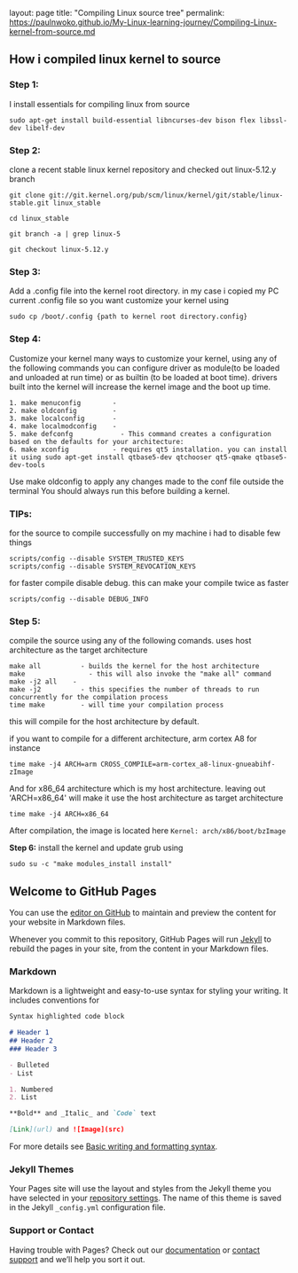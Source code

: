 layout: page
title: "Compiling Linux source tree"
permalink: https://paulnwoko.github.io/My-Linux-learning-journey/Compiling-Linux-kernel-from-source.md


## How i compiled linux kernel to source

### Step 1:
I install essentials for compiling linux from source

```
sudo apt-get install build-essential libncurses-dev bison flex libssl-dev libelf-dev
```

### Step 2:
clone a recent stable linux kernel repository and checked out linux-5.12.y branch

```
git clone git://git.kernel.org/pub/scm/linux/kernel/git/stable/linux-stable.git linux_stable
```
```
cd linux_stable

git branch -a | grep linux-5

git checkout linux-5.12.y
```

### Step 3:
Add a .config file into the kernel root directory. in my case i copied my PC current .config file
so you want customize your kernel using

```sudo cp /boot/.config {path to kernel root directory.config} ```


### Step 4:
Customize your kernel
many ways to customize your kernel, using any of the following commands you can configure driver as module(to be loaded and unloaded at run time) or as builtin (to be loaded at boot time). drivers built into the kernel will increase the kernel image and the boot up time.

```
1. make menuconfig        - 
2. make oldconfig         - 
3. make localconfig       - 
4. make localmodconfig	  - 
5. make defconfg	        - This command creates a configuration based on the defaults for your architecture:
6. make xconfig	          - requires qt5 installation. you can install it using sudo apt-get install qtbase5-dev qtchooser qt5-qmake qtbase5-dev-tools
```

Use make oldconfig to apply any changes made to the conf file outside the terminal
You should always run this before building a kernel.

### TIPs:
for the source to compile successfully on my machine i had to disable few things
```
scripts/config --disable SYSTEM_TRUSTED_KEYS
scripts/config --disable SYSTEM_REVOCATION_KEYS
```

for faster compile disable debug. this can make your compile twice as faster
```
scripts/config --disable DEBUG_INFO
```


### Step 5:
compile the source using any of the following comands. uses host architecture as the target architecture
```
make all		  - builds the kernel for the host architecture
make			    - this will also invoke the "make all" command
make -j2 all	- 
make -j2 		  - this specifies the number of threads to run concurrently for the compilation process
time make		  - will time your compilation process
```
this will compile for the host architecture by default.

if you want to compile for a different architecture, arm cortex A8 for instance

``time make -j4 ARCH=arm CROSS_COMPILE=arm-cortex_a8-linux-gnueabihf- zImage``

And for x86_64 architecture which is my host architecture. leaving out 'ARCH=x86_64' will make it use the host architecture as target architecture
```
time make -j4 ARCH=x86_64
```

After compilation, the image is located here
``Kernel: arch/x86/boot/bzImage``

**Step 6:**
install the kernel and update grub using
```
sudo su -c "make modules_install install"
```


## Welcome to GitHub Pages

You can use the [editor on GitHub](https://github.com/paulnwoko/My-Linux-learning-journey/edit/master/README.md) to maintain and preview the content for your website in Markdown files.

Whenever you commit to this repository, GitHub Pages will run [Jekyll](https://jekyllrb.com/) to rebuild the pages in your site, from the content in your Markdown files.

### Markdown

Markdown is a lightweight and easy-to-use syntax for styling your writing. It includes conventions for

```markdown
Syntax highlighted code block

# Header 1
## Header 2
### Header 3

- Bulleted
- List

1. Numbered
2. List

**Bold** and _Italic_ and `Code` text

[Link](url) and ![Image](src)
```

For more details see [Basic writing and formatting syntax](https://docs.github.com/en/github/writing-on-github/getting-started-with-writing-and-formatting-on-github/basic-writing-and-formatting-syntax).

### Jekyll Themes

Your Pages site will use the layout and styles from the Jekyll theme you have selected in your [repository settings](https://github.com/paulnwoko/My-Linux-learning-journey/settings/pages). The name of this theme is saved in the Jekyll `_config.yml` configuration file.

### Support or Contact

Having trouble with Pages? Check out our [documentation](https://docs.github.com/categories/github-pages-basics/) or [contact support](https://support.github.com/contact) and we’ll help you sort it out.
